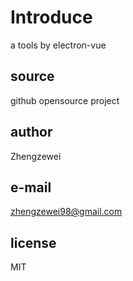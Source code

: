 # Introduce
a tools by electron-vue 
## source
github opensource project
## author
Zhengzewei 
## e-mail
zhengzewei98@gmail.com
## license
MIT